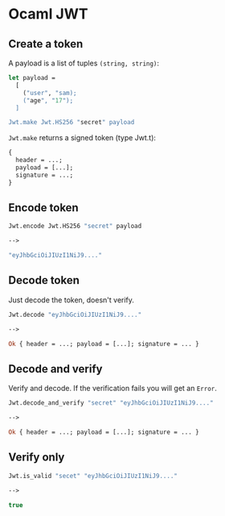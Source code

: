 # Ocaml JWT

## Create a token

A payload is a list of tuples `(string, string)`:

```ocaml
let payload =
  [
    ("user", "sam);
    ("age", "17");
  ]

Jwt.make Jwt.HS256 "secret" payload
```

`Jwt.make` returns a signed token (type Jwt.t):

```ocaml
{
  header = ...;
  payload = [...]; 
  signature = ...;
}
```

## Encode token

```ocaml
Jwt.encode Jwt.HS256 "secret" payload

-->

"eyJhbGciOiJIUzI1NiJ9...."
```

## Decode token

Just decode the token, doesn't verify.

```ocaml
Jwt.decode "eyJhbGciOiJIUzI1NiJ9...."

-->

Ok { header = ...; payload = [...]; signature = ... }	
```

## Decode and verify

Verify and decode. If the verification fails you will get an `Error`.

```ocaml
Jwt.decode_and_verify "secret" "eyJhbGciOiJIUzI1NiJ9...."

-->

Ok { header = ...; payload = [...]; signature = ... }
```

## Verify only

```ocaml
Jwt.is_valid "secet" "eyJhbGciOiJIUzI1NiJ9...."

-->

true
```
